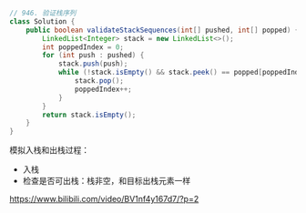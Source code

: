 ```java
// 946. 验证栈序列
class Solution {
    public boolean validateStackSequences(int[] pushed, int[] popped) {
        LinkedList<Integer> stack = new LinkedList<>();
        int poppedIndex = 0;
        for (int push : pushed) {
            stack.push(push);
            while (!stack.isEmpty() && stack.peek() == popped[poppedIndex]) {
                stack.pop();
                poppedIndex++;
            }
        }
        return stack.isEmpty();
    }
}
```

模拟入栈和出栈过程：

- 入栈
- 检查是否可出栈：栈非空，和目标出栈元素一样

https://www.bilibili.com/video/BV1nf4y167d7/?p=2